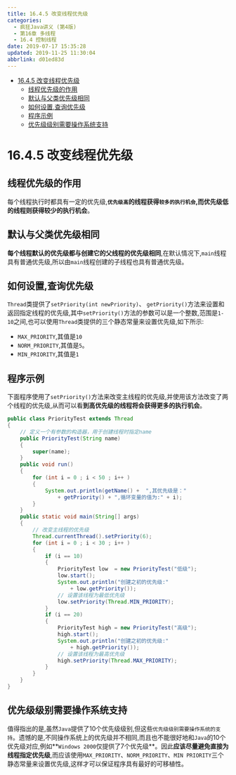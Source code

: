 ```yaml
---
title: 16.4.5 改变线程优先级
categories: 
  - 疯狂Java讲义 (第4版)
  - 第16章 多线程
  - 16.4 控制线程
date: 2019-07-17 15:35:28
updated: 2019-11-25 11:30:04
abbrlink: d01ed83d
---
```

<div id='my_toc'>

- [16.4.5 改变线程优先级](/JavaReadingNotes/d01ed83d/#16-4-5-改变线程优先级)
    - [线程优先级的作用](/JavaReadingNotes/d01ed83d/#线程优先级的作用)
    - [默认与父类优先级相同](/JavaReadingNotes/d01ed83d/#默认与父类优先级相同)
    - [如何设置,查询优先级](/JavaReadingNotes/d01ed83d/#如何设置,查询优先级)
    - [程序示例](/JavaReadingNotes/d01ed83d/#程序示例)
    - [优先级级别需要操作系统支持](/JavaReadingNotes/d01ed83d/#优先级级别需要操作系统支持)

</div>
<!--more-->
<script>if (navigator.platform.toLowerCase() == 'win32'){document.getElementById('my_toc').style.display = 'none';}</script>

<!--end-->
<!--SSTStart-->
# 16.4.5 改变线程优先级 #
## 线程优先级的作用 ##
每个线程执行时都具有一定的优先级,**`优先级高`的线程获得`较多的执行机会`,而优先级低的线程则获得较少的执行机会**。
## 默认与父类优先级相同 ##
**每个线程默认的优先级都与创建它的父线程的优先级相同**,在默认情况下,`main`线程具有普通优先级,所以由`main`线程创建的子线程也具有普通优先级。

## 如何设置,查询优先级 ##
`Thread`类提供了`setPriority(int newPriority)`、 `getPriority()`方法来设置和返回指定线程的优先级,其中`setPriority()`方法的参数可以是一个整数,范围是`1-10`之间,也可以使用`Thread`类提供的三个静态常量来设置优先级,如下所示:
- `MAX_PRIORITY`,其值是`10`
- `NORM_PRIORITY`,其值是`5`。
- `MIN_PRIORITY`,其值是`1`
<!--SSTStop-->

## 程序示例 ##
下面程序使用了`setPriority()`方法来改变主线程的优先级,并使用该方法改变了两个线程的优先级,从而可以看**到高优先级的线程将会获得更多的执行机会**。
```java
public class PriorityTest extends Thread
{
	// 定义一个有参数的构造器，用于创建线程时指定name
	public PriorityTest(String name)
	{
		super(name);
	}
	public void run()
	{
		for (int i = 0 ; i < 50 ; i++ )
		{
			System.out.println(getName() +  ",其优先级是："
				+ getPriority() + ",循环变量的值为:" + i);
		}
	}
	public static void main(String[] args)
	{
		// 改变主线程的优先级
		Thread.currentThread().setPriority(6);
		for (int i = 0 ; i < 30 ; i++ )
		{
			if (i == 10)
			{
				PriorityTest low  = new PriorityTest("低级");
				low.start();
				System.out.println("创建之初的优先级:"
					+ low.getPriority());
				// 设置该线程为最低优先级
				low.setPriority(Thread.MIN_PRIORITY);
			}
			if (i == 20)
			{
				PriorityTest high = new PriorityTest("高级");
				high.start();
				System.out.println("创建之初的优先级:"
					+ high.getPriority());
				// 设置该线程为最高优先级
				high.setPriority(Thread.MAX_PRIORITY);
			}
		}
	}
}
```
<!--SSTStart-->
## 优先级级别需要操作系统支持 ##
值得指出的是,虽然`Java`提供了10个优先级级别,但这些`优先级级别需要操作系统的支持`。遗憾的是,不同操作系统上的优先级并不相同,而且也不能很好地和`Java`的10个优先级对应,例如**`Windows 2000`仅提供了7个优先级**。因此**应该尽量避免直接为线程指定优先级**,而应该使用`MAX_PRIORITY`、`NORM_PRIORITY`、`MIN PRIORITY`三个静态常量来设置优先级,这样才可以保证程序具有最好的可移植性。
<!--SSTStop-->

